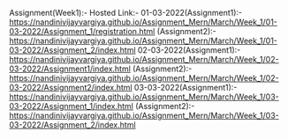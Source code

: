 Assignment(Week1):-
Hosted Link:-
01-03-2022(Assignment1):-https://nandinivijayvargiya.github.io/Assignment_Mern/March/Week_1/01-03-2022/Assignment_1/registration.html
(Assignment2):-https://nandinivijayvargiya.github.io/Assignment_Mern/March/Week_1/01-03-2022/Assignment_2/index.html
02-03-2022(Assignment1):-https://nandinivijayvargiya.github.io/Assignment_Mern/March/Week_1/02-03-2022/Assignment1/index.html
(Assignment2):-https://nandinivijayvargiya.github.io/Assignment_Mern/March/Week_1/02-03-2022/Assignment2/index.html
03-03-2022(Assignment1):-https://nandinivijayvargiya.github.io/Assignment_Mern/March/Week_1/03-03-2022/Assignment_1/index.html
(Assignment2):-https://nandinivijayvargiya.github.io/Assignment_Mern/March/Week_1/03-03-2022/Assignment_2/index.html
